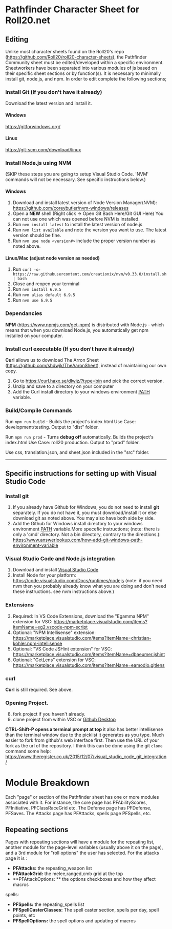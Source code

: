 # Pathfinder Character Sheet for Roll20.net
## Editing
Unlike most character sheets found on the Roll20's repo (https://github.com/Roll20/roll20-character-sheets), the Pathfinder Community sheet must be edited/developed within a specific environment. Sheetworkers have been separated into various modules of js based on their specific sheet sections or by function(s). It is necessary to minimally install git, node.js, and npm. In order to edit complete the following sections;
### Install Git (If you don't have it already)
Download the latest version and install it.
#### Windows
 https://gitforwindows.org/
#### Linux
https://git-scm.com/download/linux

### Install Node.js using NVM
(SKIP these steps you are going to setup Visual Studio Code. 'NVM' commands will not be necessary.  See specific instructions below.)
#### Windows
1. Download and install latest version of Node Version Manager(NVM): https://github.com/coreybutler/nvm-windows/releases
2. Open a **NEW** shell (Right click -> Open Git Bash Here/Git GUI Here) You can not use one which was opened before NVM is installed.
3. Run `nvm install latest` to install the latest version of node.js
4. Run `nvm list available` and note the version you want to use. The latest version should be fine. 
4. Run `nvm use node <version#>` include the proper version number as noted above.

#### Linux/Mac (adjust node version as needed)
1. Run `curl -o- https://raw.githubusercontent.com/creationix/nvm/v0.33.0/install.sh | bash`
2. Close and reopen your terminal
3. Run `nvm install 6.9.5`
4. Run `nvm alias default 6.9.5`
5. Run `nvm use 6.9.5`

### Dependancies
**NPM** (https://www.npmjs.com/get-npm) is distributed with Node.js - which means that when you download Node.js, you automatically get npm installed on your computer.

### Install curl executable (If you don't have it already)
**Curl** allows us to download The Arron Sheet (https://github.com/shdwjk/TheAaronSheet), instead of maintaining our own copy.
1. Go to https://curl.haxx.se/dlwiz/?type=bin and pick the correct version.
2. Unzip and save to a directory on your computer
3. Add the Curl install directory to your windows environment [PATH](https://windowsreport.com/edit-windows-path-environment-variable/) variable.
### Build/Compile Commands
Run `npm run build` - Builds the project's index.html Use Case: development/testing. Output to "dist" folder.

Run `npm run prod` - Turns **debug off** automatically. Builds the project's index.html Use Case: roll20 production. Output to "prod" folder.

Use css, translation.json, and sheet.json included in the "src" folder.

------
## Specific instructions for setting up with Visual Studio Code
### Install git 
1. If you already have Github for Windows, you do not need to install **git** separately. If you do not have it, you must download/install it or else download git as noted above. You may also have both side by side.
2. Add the Github for Windows install directory to your windows environment [PATH](https://windowsreport.com/edit-windows-path-environment-variable/) variable.More specefic instructions;
(note: there is only a 'cmd' directory. Not a bin directory, contrary to the directions.): https://www.answerlookup.com/how-add-git-windows-path-environment-variable

### Visual Studio Code and Node.js integration
1. Download and install [Visual Studio Code](https://code.visualstudio.com/Download)
2. Install Node for your platform: https://code.visualstudio.com/Docs/runtimes/nodejs 
(note: if you need nvm then you probably already know what you are doing and don't need these instructions. see nvm instructions above.)

### Extensions
3. Required: In VS Code Extensions, download the "Egamma NPM" extension for VSC: https://marketplace.visualstudio.com/items?itemName=eg2.vscode-npm-script
4. Optional: "NPM Intellisense" extension: https://marketplace.visualstudio.com/items?itemName=christian-kohler.npm-intellisense
5. Optional: "VS Code JSHint extension" for VSC: https://marketplace.visualstudio.com/items?itemName=dbaeumer.jshint
6. Optional: "GetLens" extension for VSC: https://marketplace.visualstudio.com/items?itemName=eamodio.gitlens

### curl
**Curl** is still required. See above.

### Opening Project.
8. fork project if you haven't already.
9. clone project from within VSC or [Github Desktop](https://desktop.github.com/)

**CTRL-Shift-P opens a terminal prompt at top** it also has better intellisense than the terminal window due to the picklist it generates as you type.
Much easier to fork from github's web interface first.
Then use the URL of your fork as the url of the repository. I think this can be done using the git `clone` command
some help: https://www.theregister.co.uk/2015/12/07/visual_studio_code_git_integration/

# Module Breakdown
Each "page" or section of the Pathfinder sheet has one or more modules associated with it. For instance, the core page has PFAbilityScores, PFInitiative, PFClassRaceGrid etc. The Defense page has PFDefense, PFSaves. The Attacks page has PFAttacks, spells page PFSpells, etc.

## Repeating sections
Pages with repeating sections will have a module for the repeating list, another module for the page-level variables (usually above it on the page), and a 3rd module for "roll options" the user has selected. For the attacks page it is :
* **PFAttacks:** the repeating_weapon list
* **PFAttackGrid:** the melee,ranged,cmb grid at the top
* **PFAttackOptions: ** the options checkboxes and how they affect macros

spells:
* **PFSpells:** the repeating_spells list
* **PFSpellCasterClasses:** The spell caster section, spells per day, spell points, etc
* **PFSpellOptions:** the spell options and updating of macros

